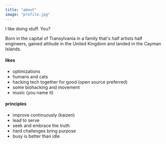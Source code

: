 ```yaml
---
title: "about"
image: "profile.jpg"
---
```


I like doing stuff. You?

Born in the capital of Transylvania in a family that's half artists half engineers, gained altitude in the United Kingdom and landed in the Cayman Islands.

#### likes
* optimizations
* humans and cats
* hacking tech together for good (open source preferred)
* some biohacking and movement
* music (you name it)

#### principles
* improve continuously (kaizen)
* lead to serve
* seek and embrace the truth
* hard challenges bring purpose
* busy is better than idle
